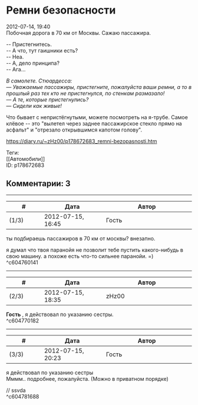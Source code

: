 Ремни безопасности
==================

  
2012-07-14, 19:40  
 Побочная дорога в 70 км от Москвы. Сажаю пассажира.   
   
 -- Пристегнитесь.   
 -- А что, тут гаишники есть?   
 -- Неа.   
 -- А, дело принципа?   
 -- Ага...   
   
  *В самолете. Стюардесса:   
 — Уважаемые пассажиры, пристегните, пожалуйста ваши ремни, а то в прошлый раз тех кто не пристегнулся, по стенкам размазало!   
 — А те, которые пристегнулись?   
 — Сидели как живые!*    
   
 Что бывает с непристёгнутыми, можете посмотреть на я-трубе. Самое клёвое -- это "вылетел через заднее пассажирское стекло прямо на асфальт" и "отрезало открывшимся капотом голову".   
  
<https://diary.ru/~zHz00/p178672683_remni-bezopasnosti.htm>  
  
Теги:  
[[Автомобили]]  
ID: p178672683  


Комментарии: 3
--------------

  


---



|         #         |              Дата              |                     Автор                     |           ID           |
| --- | --- | --- | --- |
| (1/3) | 2012-07-15, 16:45 | Гость | c604760141 |

  
 ты подбираешь пассажиров в 70 км от москвы? внезапно.   
   
 я думал что твоя паранойя не позволит тебе пустить какого-нибудь в свою машину. а похоже есть что-то сильнее паранойи. =)   
 ^c604760141

---



|         #         |              Дата              |                     Автор                     |           ID           |
| --- | --- | --- | --- |
| (2/3) | 2012-07-15, 18:35 | zHz00 | c604770182 |

  
  **Гость**  , я действовал по указанию сестры.   
 ^c604770182

---



|         #         |              Дата              |                     Автор                     |           ID           |
| --- | --- | --- | --- |
| (3/3) | 2012-07-15, 20:23 | Гость | c604781688 |

  
  я действовал по указанию сестры    
 Мммм.. подробнее, пожалуйста. (Можно в приватном порядке)   
   
 // ssvda   
 ^c604781688